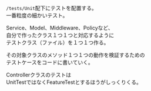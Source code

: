 `/tests/Unit`配下にテストを配置する。  
一番粒度の細かいテスト。

Service、Model、Middleware、Policyなど、  
自分で作ったクラス１つ１つと対応するように  
テストクラス（ファイル）を１つ１つ作る。

その対象クラスのメソッド１つ１つの動作を検証するための  
テストケースをコードに書いていく。

Controllerクラスのテストは  
UnitTestではなくFeatureTestとするほうがしっくりくる。
